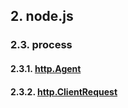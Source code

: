 ## 2. node.js

### 2.3. process

#### 2.3.1. [http.Agent](https://github.com/ivyTa/ivyTa.github.io/blob/master/node/02-http/01-http.Agent.md)
#### 2.3.2. [http.ClientRequest](https://github.com/ivyTa/ivyTa.github.io/blob/master/node/02-http/02-http.ClientRequest.md)
